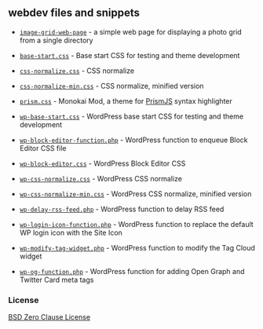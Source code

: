 ## webdev files and snippets

- [`image-grid-web-page`](https://github.com/e33io/webdev/blob/main/image-grid-web-page) - a simple web page for displaying a photo grid from a single directory

- [`base-start.css`](https://github.com/e33io/webdev/blob/main/base-start.css) - Base start CSS for testing and theme development

- [`css-normalize.css`](https://github.com/e33io/webdev/blob/main/css-normalize.css) - CSS normalize 

- [`css-normalize-min.css`](https://github.com/e33io/webdev/blob/main/css-normalize-min.css) - CSS normalize, minified version

- [`prism.css`](https://github.com/e33io/webdev/blob/main/prism.css) - Monokai Mod, a theme for [PrismJS](https://prismjs.com) syntax highlighter

- [`wp-base-start.css`](https://github.com/e33io/webdev/blob/main/wp-base-start.css) - WordPress base start CSS for testing and theme development

- [`wp-block-editor-function.php`](https://github.com/e33io/webdev/blob/main/wp-block-editor-function.php) - WordPress function to enqueue Block Editor CSS file

- [`wp-block-editor.css`](https://github.com/e33io/webdev/blob/main/wp-block-editor.css) - WordPress Block Editor CSS

- [`wp-css-normalize.css`](https://github.com/e33io/webdev/blob/main/wp-css-normalize.css) - WordPress CSS normalize 

- [`wp-css-normalize-min.css`](https://github.com/e33io/webdev/blob/main/wp-css-normalize-min.css) - WordPress CSS normalize, minified version

- [`wp-delay-rss-feed.php`](https://github.com/e33io/webdev/blob/main/wp-delay-rss-feed.php) - WordPress function to delay RSS feed

- [`wp-login-icon-function.php`](https://github.com/e33io/webdev/blob/main/wp-login-icon-function.php) - WordPress function to replace the default WP login icon with the Site Icon

- [`wp-modify-tag-widget.php`](https://github.com/e33io/webdev/blob/main/wp-modify-tag-widget.php) - WordPress function to modify the Tag Cloud widget

- [`wp-og-function.php`](https://github.com/e33io/webdev/blob/main/wp-og-function.php) - WordPress function for adding Open Graph and Twitter Card meta tags

### License
[BSD Zero Clause License](https://github.com/e33io/webdev/blob/main/LICENSE)

